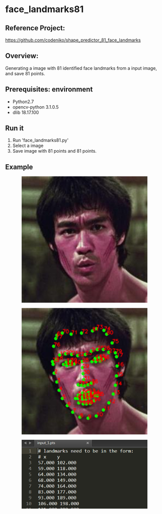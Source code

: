 # face_landmarks81
## Reference Project:<br>
https://github.com/codeniko/shape_predictor_81_face_landmarks<br>
## Overview:<br>
Generating a image with 81 identified face landmarks from a input image, and save 81 points.<br>
## Prerequisites: environment
* Python2.7
* opencv-python 3.1.0.5
* dlib 18.17.100
## Run it
1. Run 'face_landmarks81.py'<br>
2. Select a image<br>
3. Save image with 81 points and 81 points.<br>
## Example
<p align="center"><img src="example/input_1.jpg" alt="input" width="400"></p>
<p align="center"><img src="example/input_1_81_landmarks.png" alt="output" width="400"></p>
<p align="center"><img src="example/input_1.pts.png" alt="output" width="400"></p>
